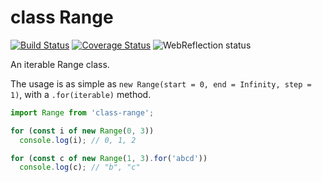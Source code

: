 # class Range

[![Build Status](https://travis-ci.com/WebReflection/class-range.svg?branch=master)](https://travis-ci.com/WebReflection/class-range) [![Coverage Status](https://coveralls.io/repos/github/WebReflection/class-range/badge.svg?branch=master)](https://coveralls.io/github/WebReflection/class-range?branch=master) ![WebReflection status](https://offline.report/status/webreflection.svg)

An iterable Range class.

The usage is as simple as `new Range(start = 0, end = Infinity, step = 1)`, with a `.for(iterable)` method.

```js
import Range from 'class-range';

for (const i of new Range(0, 3))
  console.log(i); // 0, 1, 2

for (const c of new Range(1, 3).for('abcd'))
  console.log(c); // "b", "c"
```
